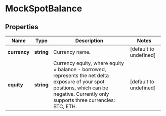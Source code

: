 # MockSpotBalance

## Properties

Name | Type | Description | Notes
------------ | ------------- | ------------- | -------------
**currency** | **string** | Currency name. | [default to undefined]
**equity** | **string** | Currency equity, where equity &#x3D; balance - borrowed, represents the net delta exposure  of your spot positions, which can be negative. Currently only supports three currencies: BTC, ETH. | [default to undefined]

